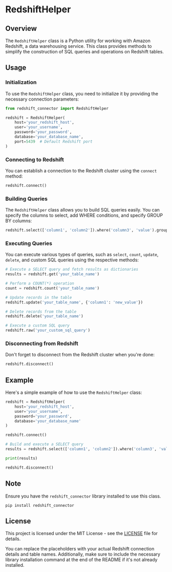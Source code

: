 # RedshiftHelper

## Overview

The `RedshiftHelper` class is a Python utility for working with Amazon Redshift, a data warehousing service. This class provides methods to simplify the construction of SQL queries and operations on Redshift tables.

## Usage

### Initialization

To use the `RedshiftHelper` class, you need to initialize it by providing the necessary connection parameters:

```python
from redshift_connector import RedshiftHelper

redshift = RedshiftHelper(
    host='your_redshift_host',
    user='your_username',
    password='your_password',
    database='your_database_name',
    port=5439  # Default Redshift port
)
```

### Connecting to Redshift

You can establish a connection to the Redshift cluster using the `connect` method:

```python
redshift.connect()
```

### Building Queries

The `RedshiftHelper` class allows you to build SQL queries easily. You can specify the columns to select, add WHERE conditions, and specify GROUP BY columns:

```python
redshift.select(['column1', 'column2']).where('column3', 'value').groupBy('column4')
```

### Executing Queries

You can execute various types of queries, such as `select`, `count`, `update`, `delete`, and custom SQL queries using the respective methods:

```python
# Execute a SELECT query and fetch results as dictionaries
results = redshift.get('your_table_name')

# Perform a COUNT(*) operation
count = redshift.count('your_table_name')

# Update records in the table
redshift.update('your_table_name', {'column1': 'new_value'})

# Delete records from the table
redshift.delete('your_table_name')

# Execute a custom SQL query
redshift.raw('your_custom_sql_query')
```

### Disconnecting from Redshift

Don't forget to disconnect from the Redshift cluster when you're done:

```python
redshift.disconnect()
```

## Example

Here's a simple example of how to use the `RedshiftHelper` class:

```python
redshift = RedshiftHelper(
    host='your_redshift_host',
    user='your_username',
    password='your_password',
    database='your_database_name'
)

redshift.connect()

# Build and execute a SELECT query
results = redshift.select(['column1', 'column2']).where('column3', 'value').get('your_table_name')

print(results)

redshift.disconnect()
```

## Note

Ensure you have the `redshift_connector` library installed to use this class.

```shell
pip install redshift_connector
```

## License

This project is licensed under the MIT License - see the [LICENSE](LICENSE) file for details.


You can replace the placeholders with your actual Redshift connection details and table names. Additionally, make sure to include the necessary library installation command at the end of the README if it's not already installed.
